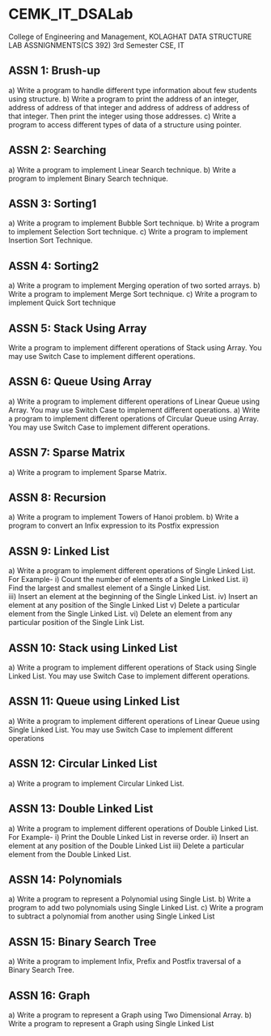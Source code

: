 # CEMK_IT_DSALab
College of Engineering and Management, KOLAGHAT
DATA STRUCTURE LAB ASSNIGNMENTS(CS 392)
3rd Semester CSE, IT 


ASSN 1: Brush-up
----------------
a) Write a program to handle different type information about few students using structure. 
b) Write a program to print the address of an integer, address of address of that integer and address of address of address of that integer. Then print the integer using those addresses.
c) Write a program to access different types of data of a structure using pointer.

ASSN 2: Searching
-----------------
a) Write a program to implement Linear Search technique.
b) Write a program to implement Binary Search technique.

ASSN 3: Sorting1
----------------
a) Write a program to implement Bubble Sort technique.
b) Write a program to implement Selection Sort technique.
c) Write a program to implement Insertion Sort Technique.

ASSN 4: Sorting2
----------------
a) Write a program to implement Merging operation of two sorted arrays.
b) Write a program to implement Merge Sort technique.
c) Write a program to implement Quick Sort technique

ASSN 5: Stack Using Array
-------------------------
Write a program to implement different operations of Stack using Array. You may use Switch Case to implement different operations. 

ASSN 6: Queue Using Array
-------------------------
a) Write a program to implement different operations of Linear Queue using Array. You may use Switch Case to implement different operations. 
a) Write a program to implement different operations of Circular Queue using Array. You may use Switch Case to implement different operations. 

ASSN 7: Sparse Matrix
---------------------
a) Write a program to implement Sparse Matrix.

ASSN 8: Recursion
-----------------
a) Write a program to implement Towers of Hanoi problem.
b) Write a program to convert an Infix expression to its Postfix expression

ASSN 9:	Linked List
-------------------
a) Write a program to implement different operations of Single Linked List.
For Example-
i) Count the number of elements of a Single Linked List.
ii) Find the largest and smallest element of a Single Linked List.	
iii) Insert an element at the beginning of the Single Linked List.
iv) Insert an element at any position of the Single Linked List
v) Delete a particular element from the Single Linked List.
vi) Delete an element from any particular position of the Single Link List.


ASSN 10: Stack using Linked List
--------------------------------
a) Write a program to implement different operations of Stack using 
Single Linked List. You may use Switch Case to implement different operations.
 
ASSN 11: Queue using Linked List
--------------------------------
a) Write a program to implement different operations of Linear Queue using Single Linked List. You may use Switch Case to implement different operations

ASSN 12: Circular Linked List
-----------------------------
a) Write a program to implement Circular Linked List.

ASSN 13: Double Linked List
---------------------------
a) Write a program to implement different operations of Double Linked List.
For Example-
i) Print the Double Linked List in reverse order.
ii) Insert an element at any position of the Double Linked List
iii) Delete a particular element from the Double Linked List.

ASSN 14: Polynomials
--------------------
a) Write a program to represent a Polynomial using Single List.
b) Write a program to add two polynomials using Single Linked List.
c) Write a program to subtract a polynomial from another using Single Linked List		

ASSN 15: Binary Search Tree
---------------------------
a) Write a program to implement Infix, Prefix and Postfix traversal of a Binary Search Tree.

ASSN 16: Graph
--------------
a) Write a program to represent a Graph using Two Dimensional Array.
b) Write a program to represent a Graph using Single Linked List
